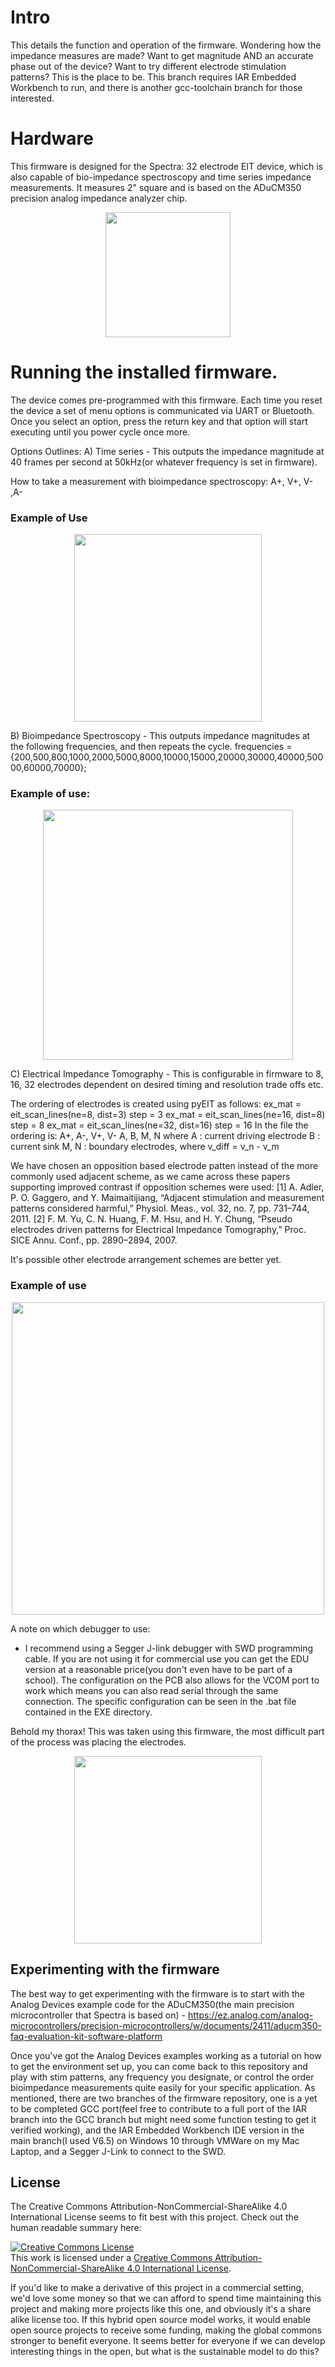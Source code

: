 # Intro

This details the function and operation of the firmware. Wondering how the impedance measures are made? Want to get magnitude AND an accurate phase out of the device? Want to try different electrode stimulation patterns? This is the place to be. This branch requires IAR Embedded Workbench to run, and there is another gcc-toolchain branch for those interested. 

# Hardware 
This firmware is designed for the Spectra: 32 electrode EIT device, which is also capable of bio-impedance spectroscopy and time series impedance measurements. It measures 2" square and is based on the ADuCM350 precision analog impedance analyzer chip. 

<p align="center">
	<img src="images/PCB.jpeg" height="200">
</p>

# Running the installed firmware. 

The device comes pre-programmed with this firmware. Each time you reset the device a set of menu options is communicated via UART or Bluetooth. Once you select an option, press the return key and that option will start executing until you power cycle once more. 

Options Outlines: 
A) Time series - 
   This outputs the impedance magnitude at 40 frames per second at 50kHz(or whatever frequency is set in firmware). 

   How to take a measurement with bioimpedance spectroscopy: A+, V+, V- ,A-

### Example of Use 
   
<p align="center">
	<img src="images/timeseriesexample.png" height="300">
</p>

B) Bioimpedance Spectroscopy - 
	This outputs impedance magnitudes at the following frequencies, and then repeats the cycle. 
	frequencies = {200,500,800,1000,2000,5000,8000,10000,15000,20000,30000,40000,50000,60000,70000};

### Example of use: 

<p align="center">
	<img src="images/spectrums.png" height="400">
</p>

C) Electrical Impedance Tomography - This is configurable in firmware to 8, 16, 32 electrodes dependent on desired timing and resolution trade offs etc. 

The ordering of electrodes is created using pyEIT as follows: 
ex_mat = eit_scan_lines(ne=8, dist=3)  step = 3
ex_mat = eit_scan_lines(ne=16, dist=8) step = 8
ex_mat = eit_scan_lines(ne=32, dist=16) step = 16
In the file the ordering is:
A+, A-, V+, V-
A, B, M, N
where
    A : current driving electrode
    B : current sink
    M, N : boundary electrodes, where v_diff = v_n - v_m

We have chosen an opposition based electrode patten instead of the more commonly used adjacent scheme, as we came across these papers supporting improved contrast if opposition schemes were used: 
[1]	A. Adler, P. O. Gaggero, and Y. Maimaitijiang, “Adjacent stimulation and measurement patterns considered harmful,” Physiol. Meas., vol. 32, no. 7, pp. 731–744, 2011.
[2]	F. M. Yu, C. N. Huang, F. M. Hsu, and H. Y. Chung, “Pseudo electrodes driven patterns for Electrical Impedance Tomography,” Proc. SICE Annu. Conf., pp. 2890–2894, 2007.

It's possible other electrode arrangement schemes are better yet. 

### Example of use

<p align="center">
	<img src="images/picturegrid.png" height="500">
</p>

A note on which debugger to use: 
- I recommend using a Segger J-link debugger with SWD programming cable. If you are not using it for commercial use you can get the EDU version at a reasonable price(you don't even have to be part of a school). The configuration on the PCB also allows for the VCOM port to work which means you can also read serial through the same connection. The specific configuration can be seen in the .bat file contained in the EXE directory. 

Behold my thorax! This was taken using this firmware, the most difficult part of the process was placing the electrodes.  

<p align="center">
	<img src="images/LungscomparedtoCTScan.png" height="300">
</p>



## Experimenting with the firmware

The best way to get experimenting with the firmware is to start with the Analog Devices example code for the ADuCM350(the main precision microcontroller that Spectra is based on) - https://ez.analog.com/analog-microcontrollers/precision-microcontrollers/w/documents/2411/aducm350-faq-evaluation-kit-software-platform  

Once you've got the Analog Devices examples working as a tutorial on how to get the environment set up, you can come back to this repository and play with stim patterns, any frequency you designate, or control the order bioimpedance measurements quite easily for your specific application. As mentioned, there are two branches of the firmware repository, one is a yet to be completed GCC port(feel free to contribute to a full port of the IAR branch into the GCC branch but might need some function testing to get it verified working), and the IAR Embedded Workbench IDE version in the main branch(I used V6.5) on Windows 10 through VMWare on my Mac Laptop, and a Segger J-Link to connect to the SWD.  



## License 

The Creative Commons Attribution-NonCommercial-ShareAlike 4.0 International License seems to fit best with this project. Check out the human readable summary here: 

<a rel="license" href="http://creativecommons.org/licenses/by-nc-sa/4.0/"><img alt="Creative Commons License" style="border-width:0" src="https://i.creativecommons.org/l/by-nc-sa/4.0/88x31.png" /></a><br />This work is licensed under a <a rel="license" href="http://creativecommons.org/licenses/by-nc-sa/4.0/">Creative Commons Attribution-NonCommercial-ShareAlike 4.0 International License</a>.

If you'd like to make a derivative of this project in a commercial setting, we'd love some money so that we can afford to spend time maintaining this project and making more projects like this one, and obviously it's a share alike license too. If this hybrid open source model works, it would enable open source projects to receive some funding, making the global commons stronger to benefit everyone. It seems better for everyone if we can develop interesting things in the open, but what is the sustainable model to do this? 
